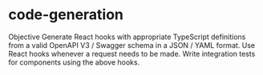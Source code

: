 # code-generation
Objective  Generate React hooks with appropriate TypeScript definitions from a valid OpenAPI V3 / Swagger schema in a JSON / YAML format. Use React hooks whenever a request needs to be made. Write integration tests for components using the above hooks.
